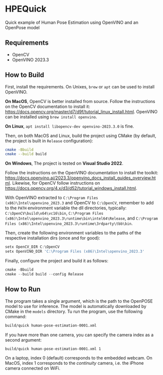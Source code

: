 # HPEQuick
Quick example of Human Pose Estimation using OpenVINO and an OpenPose model

## Requirements

- OpenCV
- OpenVINO 2023.3

## How to Build

First, install the requirements. On Unixes, `brew` or `apt` can be used to install OpenVINO.

**On MacOS**, OpenCV is better installed from source. Follow the instructions on the OpenCV documentation to install it: <https://docs.opencv.org/master/d7/d9f/tutorial_linux_install.html>. OpenVINO can be installed using `brew install openvino`.

**On Linux**, `apt install libopencv-dev openvino-2023.3.0` is fine.

Then, on both MacOS and Linux, build the project using CMake (by default, the project is built in `Release` configuration):

```bash
cmake -Bbuild
cmake --build build
```

**On Windows**, The project is tested on **Visual Studio 2022**.

Follow the instructions on the OpenVINO documentation to install the toolkit: <https://docs.openvino.ai/2023.3/openvino_docs_install_guides_overview.html>. Likewise, for OpenCV follow instructions on <https://docs.opencv.org/4.x/d3/d52/tutorial_windows_install.html>.

With OpenVINO extracted to `C:\Program Files (x86)\Intel\openvino_2023.3` and OpenCV to `C:\OpenCV`, remember to add to the `PATH` environment variable the dll directories, typically: `C:\OpenCV\build\x64\vc16\bin`, `C:\Program Files (x86)\Intel\openvino_2023.3\runtime\bin\intel64\Release`, and `C:\Program Files (x86)\Intel\openvino_2023.3\runtime\3rdparty\tbb\bin`.

Then, create the following environment variables to the paths of the respective installation dirs (once and for good):

```powershell
setx OpenCV_DIR C:\OpenCV
setx OpenVINO_DIR 'C:\Program Files (x86)\Intel\openvino_2023.3'
```

Finally, configure the project and build it as follows:

```powershell
cmake -Bbuild 
cmake --build build --config Release
```


## How to Run

The program takes a single argument, which is the path to the OpenPOSE model to use for inference. The model is automatically downloaded by CMake in the `models` directory. Tu run the program, use the following command:

```bash
build/quick human-pose-estimation-0001.xml
```

If you have more than one camera, you can specify the camera index as a second argument:

```bash
build/quick human-pose-estimation-0001.xml 1
```

On a laptop, index 0 (default) corresponds to the embedded webcam. On MacOS, index 1 corresponds to the *continuity* camera, i.e. the iPhone camera connected on WiFi.